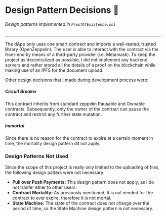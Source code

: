 # Design Pattern Decisions 	&#127905;

###### Design patterns implemented in `ProofOfExistence.sol`

----

The dApp only uses one smart contract and imports a well-tested, trusted library (OpenZeppelin). The user is able to interact with the contract via the front-end by means of a third-party provider (i.e. Metamask). To keep the project as decentralized as possible, I did not implement any backend servers and rather stored all the details of a proof on the blockchain while making use of an IPFS for the document upload.

Other design decisions that I made during development process were:

##### Circuit Breaker
This contract inherits from standard zeppelin Pausable and Ownable contracts. Subsequently, only the owner of the contract can pause the contract and restrict any further state mutation.

##### Immortal
Since there is no reason for the contract to expire at a certain moment in time, the mortality design pattern dit not apply.

### Design Patterns Not Used
Since the scope of this project is really only limited to the uploading of files, the following design patters were not necessary:

- **Pull over Push Payments:** This design pattern does not apply, as I do not tranfer ether to other users.
- **Contract Mortality:** As previously mentioned, it is not needed for the contract to ever expire, therefore it is not mortal.
- **State Machine:** The state of the contract does not change over the period of time, so the State Machine design pattern is not necessary.



  

